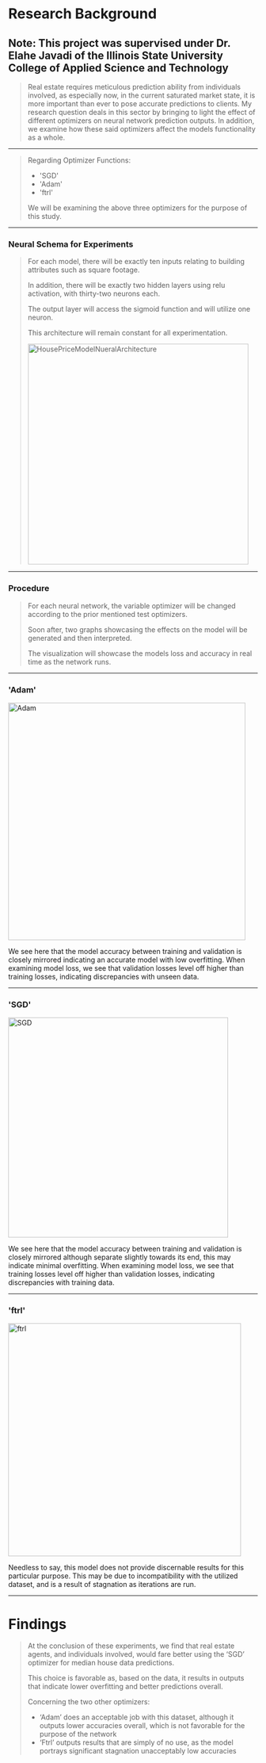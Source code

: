# Research Background
## Note: This project was supervised under Dr. Elahe Javadi of the Illinois State University College of Applied Science and Technology 

> Real estate requires meticulous prediction ability from individuals involved, as especially now, in the current saturated market state, it is more important than ever to pose accurate predictions to clients. 
> My research question deals in this sector by bringing to light the effect of different optimizers on neural network prediction outputs.
> In addition, we examine how these said optimizers affect the models functionality as a whole.
***
> Regarding Optimizer Functions:
>
> - 'SGD'
> - 'Adam'
> - 'ftrl'
>
> We will be examining the above three optimizers for the purpose of this study.
***
### Neural Schema for Experiments 
>
> For each model, there will be exactly ten inputs relating to building attributes such as square footage. 
>
> In addition, there will be exactly two hidden layers  using relu activation, with thirty-two neurons each.
>
> The output layer will access the sigmoid function and will utilize one neuron.
>
> This architecture will remain constant for all experimentation.
>
>
> <img width="445" alt="HousePriceModelNueralArchitecture" src="https://user-images.githubusercontent.com/121153158/212488850-0983db89-d4b7-4c2c-911c-95eefd7fb11d.png">
***
### Procedure
> For each neural network, the variable optimizer will be changed according to the prior mentioned test optimizers. 
>
> Soon after, two graphs showcasing the effects on the model will be generated and then interpreted.
>
> The visualization will showcase the models loss and accuracy in real time as the network runs. 
***
### 'Adam'
<img width="479" alt="Adam" src="https://user-images.githubusercontent.com/121153158/212489828-acb2ce6c-048d-451e-b3a9-fba3d12312bb.png">

We see here that the model accuracy between training and validation is closely mirrored indicating an accurate model with low overfitting.
When examining model loss, we see that validation losses level off higher than training losses, indicating discrepancies with unseen data.
***

### 'SGD'
<img width="444" alt="SGD" src="https://user-images.githubusercontent.com/121153158/212490108-90675449-d461-4f94-8655-2dadb7ee46c5.png">

We see here that the model accuracy between training and validation is closely mirrored although separate slightly towards its end, this may indicate minimal overfitting.
When examining model loss, we see that training losses level off higher than validation losses, indicating discrepancies with training data.
***

### 'ftrl'
<img width="470" alt="ftrl" src="https://user-images.githubusercontent.com/121153158/212490147-47260df0-ef9a-45d3-8a0f-78d6d2e3d618.png">

Needless to say, this model does not provide discernable results for this particular purpose.
This may be due to incompatibility with the utilized dataset, and is a result of stagnation as iterations are run.
***

# Findings 
> At the conclusion of these experiments, we find that real estate agents, and individuals involved, would fare better using the ‘SGD’ optimizer for median house data predictions.
>
> This choice is favorable as, based on the data, it results in outputs that indicate lower overfitting and better predictions overall.
>
> Concerning the two other optimizers:
> - ‘Adam’ does an acceptable job with this dataset, although it outputs lower accuracies overall, which is not favorable for the purpose of the network
> - ‘Ftrl’ outputs results that are simply of no use, as the model portrays significant stagnation unacceptably low accuracies

